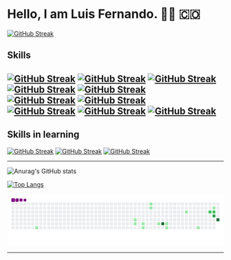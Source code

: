 <h1 > Hello, I am Luis Fernando. 👨‍💻  🇨🇴</h1



 [![GitHub Streak](https://github-readme-streak-stats.herokuapp.com?user=luis-fer993&theme=buefy-dark&date_format=M%20j%5B%2C%20Y%5D)](https://git.io/streak-stats)
 
  
## Skills
[![GitHub Streak](https://img.shields.io/badge/html-orange?style=for-the-badge&logo=html5&logoColor=orange&labelColor=5f6368)](https://git.io/streak-stats) 
[![GitHub Streak](https://img.shields.io/badge/CSS-blue?style=for-the-badge&logo=css3&logoColor=blue&labelColor=5f6368)](https://git.io/streak-stats) 
[![GitHub Streak](https://img.shields.io/badge/javascript-yellow?style=for-the-badge&logo=javascript&logoColor=yellow&labelColor=5f6368)](https://git.io/streak-stats) 
<br>
[![GitHub Streak](https://img.shields.io/badge/php-blue?style=for-the-badge&logo=php&logoColor=white&labelColor=5f6368)](https://git.io/streak-stats)
[![GitHub Streak](https://img.shields.io/badge/MySQL-4479A1?style=for-the-badge&logo=mysql&logoColor=white&labelColor=5f6368)](https://git.io/streak-stats) 
<br>
[![GitHub Streak](https://img.shields.io/badge/python-blue?style=for-the-badge&logo=python&logoColor=white&labelColor=5f6368)](https://git.io/streak-stats) 
[![GitHub Streak](https://img.shields.io/badge/Django-green?style=for-the-badge&logo=django&logoColor=yellow&labelColor=5f6368)](https://git.io/streak-stats)
<br>
[![GitHub Streak](https://img.shields.io/badge/Linux-blueviolet?style=for-the-badge&logo=linux&logoColor=black&labelColor=5f6368)](https://git.io/streak-stats) 
[![GitHub Streak](https://img.shields.io/badge/vs%20code-blue?style=for-the-badge&logo=visualstudiocode&logoColor=black&labelColor=5f6368)](https://git.io/streak-stats)
[![GitHub Streak](https://img.shields.io/badge/Terminal-blue?style=for-the-badge&logo=iTerm2&logoColor=black&labelColor=5f6368)](https://git.io/streak-stats)
---
## Skills in learning

[![GitHub Streak](https://img.shields.io/badge/Hack%20The%20Box-blue?style=for-the-badge&logo=Hack%20The%20Box&logoColor=#9FEF00&labelColor=red)](https://git.io/streak-stats)
[![GitHub Streak](https://img.shields.io/badge/Node.js-green?style=for-the-badge&logo=Node.js&logoColor=#9FEF00&labelColor=red)](https://git.io/streak-stats)
[![GitHub Streak](https://img.shields.io/badge/Arduino-9cf?style=for-the-badge&logo=Arduino&logoColor=#9FEF00&labelColor=red)](https://git.io/streak-stats)


---

![Anurag's GitHub stats](https://github-readme-stats.vercel.app/api?username=luis-fer993&show_icons=true&theme=gotham)
  
[![Top Langs](https://github-readme-stats.vercel.app/api/top-langs/?username=luis-fer993&theme=gotham)](https://github.com/anuraghazra/github-readme-stats)
  
![fallo img](https://github.com/luis-fer993/luis-fer993/blob/main/github-contribution-grid-snake.gif?raw=true "Imagen_gif")
  
---
